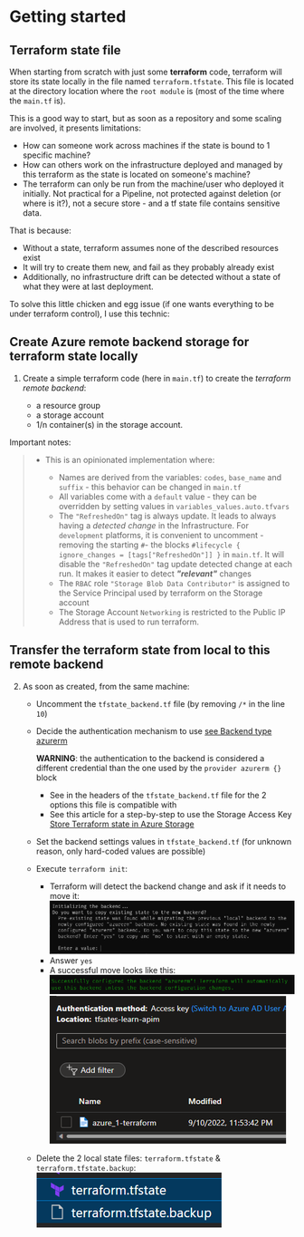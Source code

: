 # Getting started

## Terraform state file

When starting from scratch with just some **terraform** code, terraform will store its state locally in the file named `terraform.tfstate`. This file is located at the directory location where the `root module` is (most of the time where the `main.tf` is).

This is a good way to start, but as soon as a repository and some scaling are involved, it presents limitations:

- How can someone work across machines if the state is bound to 1 specific machine?
- How can others work on the infrastructure deployed and managed by this terraform as the state is located on someone's machine?
- The terraform can only be run from the machine/user who deployed it initially. Not practical for a Pipeline, not protected against deletion (or where is it?), not a secure store - and a tf state file contains sensitive data.

That is because:

- Without a state, terraform assumes none of the described resources exist
- It will try to create them new, and fail as they probably already exist
- Additionally, no infrastructure drift can be detected without a state of what they were at last deployment.

To solve this little chicken and egg issue (if one wants everything to be under terraform control), I use this technic:

## Create Azure remote backend storage for terraform state locally

1. Create a simple terraform code (here in `main.tf`) to create the _terraform remote backend_:
  
    - a resource group
    - a storage account
    - 1/n container(s) in the storage account.

Important notes:

> - This is an opinionated implementation where:
>
>   - Names are derived from the variables: `codes`, `base_name` and `suffix` - this behavior can be changed in `main.tf`
>   - All variables come with a `default` value - they can be overridden by setting values in `variables_values.auto.tfvars`
>   - The `"RefreshedOn"` tag is always update. It leads to always having a _detected change_ in the Infrastructure. For `development` platforms, it is convenient to uncomment -removing the starting `#`- the blocks `#lifecycle { ignore_changes = [tags["RefreshedOn"]] }` in `main.tf`. It will disable the `"RefreshedOn"` tag update detected change at each run. It makes it easier to detect _**"relevant"**_ changes
>   - The `RBAC` role `"Storage Blob Data Contributor"` is assigned to the Service Principal used by terraform on the Storage account
>   - The Storage Account `Networking` is restricted to the Public IP Address that is used to run terraform.

## Transfer the terraform state from local to this remote backend

2. As soon as created, from the same machine:

    - Uncomment the `tfstate_backend.tf` file (by removing `/*` in the line `10`)
    - Decide the authentication mechanism to use [see Backend type azurerm](https://www.terraform.io/language/settings/backends/azurerm)

      **WARNING**: the authentication to the backend is considered a different credential than the one used by the `provider azurerm {}` block
      - See in the headers of the `tfstate_backend.tf` file for the 2 options this file is compatible with
      - See this article for a step-by-step to use the Storage Access Key [Store Terraform state in Azure Storage](https://docs.microsoft.com/en-us/azure/developer/terraform/store-state-in-azure-storage)

    - Set the backend settings values in `tfstate_backend.tf` (for unknown reason, only hard-coded values are possible)

    - Execute `terraform init`:
      - Terraform will detect the backend change and ask if it needs to move it:
      ![move backend](./2022-09-10_235052.png)
      - Answer `yes`
      - A successful move looks like this:
      ![success](./2022-09-10_235403.png)
      ![state in container](./2022-09-10_235620.png)

    - Delete the 2 local state files: `terraform.tfstate` & `terraform.tfstate.backup`:
        ![delete local terraform state files](./2022-10-03_110923.png)
